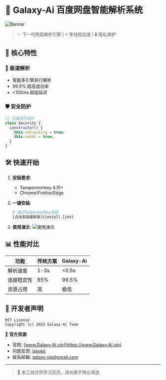 # 🚀 Galaxy-Ai 百度网盘智能解析系统

![Banner](assets/banner.png)

> ✨ 下一代网盘解析引擎 | ⚡ 多线程加速 | 🔒 隐私保护

## 🌟 核心特性

### 🚄 极速解析
- 智能多引擎并行解析
- 99.9% 超高成功率
- <100ms 超低延迟

### 🛡️ 安全防护
```javascript
// 无痕运行设计
class Security {
  constructor() {
    this.noTracking = true;
    this.noAds = true;
  }
}
```

## 🛠️ 快速开始

1. **安装要求**:
   - Tampermonkey 4.15+
   - Chrome/Firefox/Edge

2. **一键安装**:
   ```bash
   # 通过Tampermonkey安装
   [点击安装最新版](install.link)
   ```

3. **使用演示**:
   ![使用演示](assets/demo.gif)

## 📊 性能对比

| 功能        | 传统方案 | Galaxy-Ai |
|------------|---------|-----------|
| 解析速度     | 1-3s    | <0.5s     |
| 连接稳定性   | 85%     | 99.5%     |
| 资源占用     | 高      | 极低       |

## 📜 开发者声明

```legal
MIT License
Copyright (c) 2023 Galaxy-Ai Team
```

🔗 **官方资源**:
- 官网: [www.Galaxy-Ai.vip](https://www.Galaxy-Ai.vip)
- 问题反馈: [issues](https://github.com/RoyelSteven-Ai/BaiDu.vip/issues)
- 联系邮箱: galaxy.vip@gmail.com

---

> 🚫 本工具仅供学习交流，请勿用于商业用途